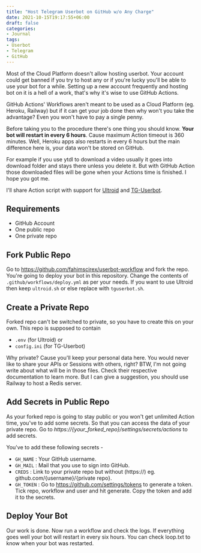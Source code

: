 ```yaml
---
title: "Host Telegram Userbot on GitHub w/o Any Charge"
date: 2021-10-15T19:17:55+06:00
draft: false
categories:
- Journal
tags:
- Userbot
- Telegram
- GitHub
---
```


Most of the Cloud Platform doesn't allow hosting userbot. Your account could get banned if you try to host any or if you're lucky you'll be able to use your bot for a while. Setting up a new account frequently and hosting bot on it is a hell of a work, that's why it's wise to use GitHub Actions.

GitHub Actions' Workflows aren't meant to be used as a Cloud Platform (eg. Heroku, Railway) but if it can get your job done then why won't you take the advantage? Even you won't have to pay a single penny.

Before taking you to the procedure there's one thing you should know. **Your bot will restart in every 6 hours**. Cause maximum Action timeout is 360 minutes. Well, Heroku apps also restarts in every 6 hours but the main difference here is, your data won't be stored on GitHub. 

For example if you use ytdl to download a video usually it goes into download folder and stays there unless you delete it. But with GitHub Action those downloaded files will be gone when your Actions time is finished. I hope you got me.

I'll share Action script with support for [Ultroid](https://ultroid.tech) and [TG-Userbot](https://github.com/TG-UserBot/TG-UserBot). 

## Requirements
- GitHub Account
- One public repo
- One private repo

## Fork Public Repo
Go to https://github.com/fahimscirex/userbot-workflow and fork the repo.
You're going to deploy your bot in this repository.
Change the contents of `.github/workflows/deploy.yml` as per your needs. If you want to use Ultroid then keep `ultroid.sh` or else replace with `tguserbot.sh`.

## Create a Private Repo
Forked repo can't be switched to private, so you have to create this on your own. This repo is supposed to contain
- `.env` (for Ultroid)
or
- `config.ini` (for TG-Userbot)

Why private? Cause you'll keep your personal data here. You would never like to share your APIs or Sessions with others, right? BTW, I'm not going write about what will be in those files. Check their respective documentation to learn more. But I can give a suggestion, you should use Railway to host a Redis server.

## Add Secrets in Public Repo
As your forked repo is going to stay public or you won't get unlimited Action time, you've to add some secrets. So that you can access the data of your private repo. Go to *https://{your_forked_repo}/settings/secrets/actions* to add secrets.

You've to add these following secrets -

- `GH_NAME` : Your GitHub username.
- `GH_MAIL` : Mail that you use to sign into GitHub.
- `CREDS` : Link to your private repo but without (https://) eg. github.com/{username}/{private repo}.
- `GH_TOKEN` : Go to https://github.com/settings/tokens to generate a token. Tick repo, workflow and user and hit generate. Copy the token and add it to the secrets.

## Deploy Your Bot
Our work is done. Now run a workflow and check the logs. If everything goes well your bot will restart in every six hours. You can check loop.txt to know when your bot was restarted.
